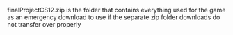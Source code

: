 finalProjectCS12.zip is the folder that contains everything used for the game as an emergency download to use if the separate zip folder downloads do not transfer over properly
